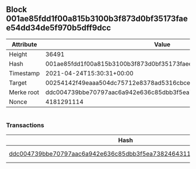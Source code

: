 ## Block 001ae85fdd1f00a815b3100b3f873d0bf35173faee54dd34de5f970b5dff9dcc

Attribute | Value
--- | ---
Height | 36491
Hash | 001ae85fdd1f00a815b3100b3f873d0bf35173faee54dd34de5f970b5dff9dcc
Timestamp | 2021-04-24T15:30:31+00:00
Target | 00254142f49eaaa504dc75712e8378ad5316cbcead634704b3734b6271167cc4
Merke root | ddc004739bbe70797aac6a942e636c85dbb3f5ea73824643119b0ea41217bb92
Nonce | 4181291114

```

```

### Transactions

Hash | Amount
--- | ---
[ddc004739bbe70797aac6a942e636c85dbb3f5ea73824643119b0ea41217bb92](ddc004739bbe70797aac6a942e636c85dbb3f5ea73824643119b0ea41217bb92.md) | 10.00000000 SKEPTI 
